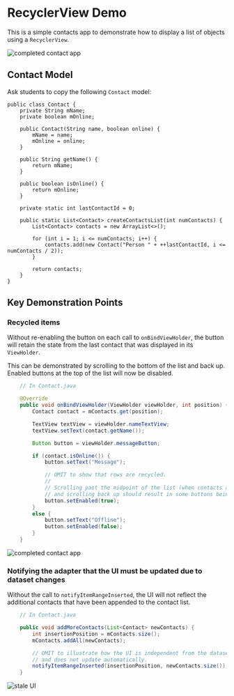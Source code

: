 # RecyclerView Demo
This is a simple contacts app to demonstrate how to display a list of objects using a `RecyclerView`.

![completed contact app](images/recycler_view_demo_completed.gif)

## Contact Model
Ask students to copy the following `Contact` model:

```
public class Contact {
    private String mName;
    private boolean mOnline;

    public Contact(String name, boolean online) {
        mName = name;
        mOnline = online;
    }

    public String getName() {
        return mName;
    }

    public boolean isOnline() {
        return mOnline;
    }

    private static int lastContactId = 0;

    public static List<Contact> createContactsList(int numContacts) {
        List<Contact> contacts = new ArrayList<>();

        for (int i = 1; i <= numContacts; i++) {
            contacts.add(new Contact("Person " + ++lastContactId, i <= numContacts / 2));
        }

        return contacts;
    }
}
```

## Key Demonstration Points

### Recycled items
Without re-enabling the button on each call to `onBindViewHolder`, the button will retain the state from the last contact that was displayed in its `ViewHolder`.

This can be demonstrated by scrolling to the bottom of the list and back up.  Enabled buttons at the top of the list will now be disabled.

```java
    // In Contact.java

    @Override
    public void onBindViewHolder(ViewHolder viewHolder, int position) {
        Contact contact = mContacts.get(position);

        TextView textView = viewHolder.nameTextView;
        textView.setText(contact.getName());

        Button button = viewHolder.messageButton;

        if (contact.isOnline()) {
            button.setText("Message");

            // OMIT to show that rows are recycled.
            //
            // Scrolling past the midpoint of the list (when contacts are listed as offline)
            // and scrolling back up should result in some buttons being inadvertently disabled.
            button.setEnabled(true);
        }
        else {
            button.setText("Offline");
            button.setEnabled(false);
        }
    }
```

![completed contact app](images/recycler_view_demo_recycled_items.gif)

### Notifying the adapter that the UI must be updated due to dataset changes
Without the call to `notifyItemRangeInserted`, the UI will not reflect the additional contacts that have been appended to the contact list.

```java
    // In Contact.java

    public void addMoreContacts(List<Contact> newContacts) {
        int insertionPosition = mContacts.size();
        mContacts.addAll(newContacts);

        // OMIT to illustrate how the UI is independent from the dataset
        // and does not update automatically.
        notifyItemRangeInserted(insertionPosition, newContacts.size());
    }
```

![stale UI](images/recycler_view_demo_stale_ui.gif)
